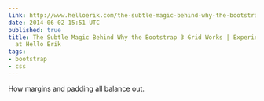 ```yaml
---
link: http://www.helloerik.com/the-subtle-magic-behind-why-the-bootstrap-3-grid-works
date: 2014-06-02 15:51 UTC
published: true
title: The Subtle Magic Behind Why the Bootstrap 3 Grid Works | Experience Design
  at Hello Erik
tags:
- bootstrap
- css
---
```


How margins and padding all balance out.
